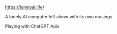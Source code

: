 https://lonelyai.life/

A lonely AI computer left alonw with its own musings

Playing with ChatGPT Apis

